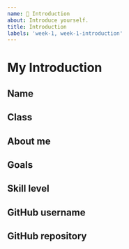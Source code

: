 ```yaml
---
name: 👋 Introduction
about: Introduce yourself.
title: Introduction
labels: 'week-1, week-1-introduction'
---
```


# My Introduction

<!-- A small heads up before you begin typing, never mention your name in combination with your HvA student number in public. -->

## Name
<!-- Add your name here -->

## Class
<!-- Add your class here -->

## About me
<!-- Write something about yourself -->

## Goals
<!-- What are your goals for this class? -->

## Skill level
<!-- How would you describe you skill level? (e.g. beginner, intermediate, advanced) -->

## GitHub username
<!-- Add a link to your github page -->

## GitHub repository
<!-- Add a link to your github repository -->
